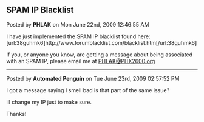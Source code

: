 ## SPAM IP Blacklist
Posted by **PHLAK** on Mon June 22nd, 2009 12:46:55 AM

I have just implemented the SPAM IP blacklist found here: [url:38guhmk6]http&#58;//www&#46;forumblacklist&#46;com/blacklist&#46;htm[/url:38guhmk6]

If you, or anyone you know, are getting a message about being associated with an SPAM IP, please email me at <!-- e --><a href="mailto:PHLAK@PHX2600.org">PHLAK@PHX2600.org</a><!-- e -->

--------------------------------------------------------------------------------

Posted by **Automated Penguin** on Tue June 23rd, 2009 02:57:52 PM

I got a message saying I smell bad is that part of the same issue?

ill change my IP just to make sure.

Thanks!
